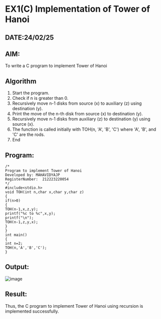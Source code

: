 # EX1(C) Implementation of Tower of Hanoi
## DATE:24/02/25
## AIM:
To write a C program to implement Tower of Hanoi

## Algorithm
1. Start the program.
2. Check if n is greater than 0.
3. Recursively move n-1 disks from source (x) to auxiliary (z) using destination (y).
4. Print the move of the n-th disk from source (x) to destination (y).
5. Recursively move n-1 disks from auxiliary (z) to destination (y) using source (x).
6. The function is called initially with TOH(n, 'A', 'B', 'C') where 'A', 'B', and 'C' are the rods.
7. End
## Program:
```
/*
Program to implement Tower of Hanoi
Developed by: MAHAVIDYAJP 
RegisterNumber:  212223220054
*/
#include<stdio.h>
void TOH(int n,char x,char y,char z)
{
if(n>0)
{
TOH(n-1,x,z,y);
printf("%c to %c",x,y);
printf("\n");
TOH(n-1,z,y,x);
}
}
int main()
{
int n=2; 
TOH(n,'A','B','C');
}
```

## Output:

![image](https://github.com/user-attachments/assets/aab4d43e-f673-4a4f-893f-aeec0d1fd227)

## Result:
Thus, the C program to implement Tower of Hanoi using recursion is implemented successfully.
